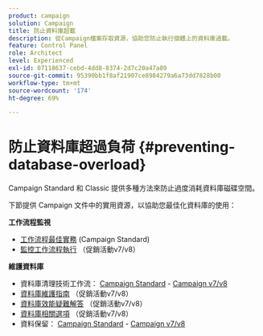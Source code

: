 ```yaml
---
product: campaign
solution: Campaign
title: 防止資料庫超載
description: 從Campaign檔案存取資源，協助您防止執行個體上的資料庫過載。
feature: Control Panel
role: Architect
level: Experienced
exl-id: 07118637-cebd-4dd8-8374-2d7c20a47a89
source-git-commit: 95390bb1f8af21907ce8984279a6a73dd7828b00
workflow-type: tm+mt
source-wordcount: '174'
ht-degree: 69%

---
```


# 防止資料庫超過負荷 {#preventing-database-overload}

Campaign Standard 和 Classic 提供多種方法來防止過度消耗資料庫磁碟空間。

下節提供 Campaign 文件中的實用資源，以協助您最佳化資料庫的使用：

**工作流程監視**

* [工作流程最佳實務](https://experienceleague.adobe.com/docs/campaign-standard/using/managing-processes-and-data/workflow-general-operation/best-practices-workflows.html?lang=zh-Hant) (Campaign Standard)
* [監控工作流程執行](https://experienceleague.adobe.com/docs/campaign-classic/using/automating-with-workflows/monitoring-workflows/monitoring-workflow-execution.html?lang=zh-Hant) （促銷活動v7/v8）

**維護資料庫**

* 資料庫清理技術工作流： [Campaign Standard](https://experienceleague.adobe.com/docs/campaign-standard/using/administrating/application-settings/technical-workflows.html?lang=zh-Hant#list-of-technical-workflows) - [Campaign v7/v8](https://experienceleague.adobe.com/docs/campaign-classic/using/monitoring-campaign-classic/data-processing/database-cleanup-workflow.html?lang=zh-Hant)
* [資料庫維護指南](https://experienceleague.adobe.com/docs/campaign-classic/using/monitoring-campaign-classic/database-maintenance/recommendations.html?lang=zh-Hant) （促銷活動v7/v8）
* [資料庫效能疑難解答](https://experienceleague.adobe.com/docs/campaign-classic/using/monitoring-campaign-classic/troubleshooting-toc/database-issues-toc/database-performances.html?lang=zh-Hant) （促銷活動v7/v8）
* [資料庫相關選項](https://experienceleague.adobe.com/docs/campaign-classic/using/installing-campaign-classic/appendices/configuring-campaign-options.html?lang=zh-Hant#database) （促銷活動v7/v8）
* 資料保留： [Campaign Standard](https://experienceleague.adobe.com/docs/campaign-standard/using/administrating/application-settings/data-retention.html?lang=zh-Hant) - [Campaign v7/v8](https://experienceleague.adobe.com/docs/campaign-classic/using/configuring-campaign-classic/data-model/data-model-best-practices.html?lang=zh-Hant#data-retention)
